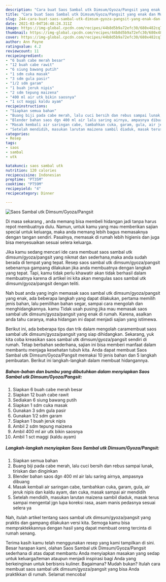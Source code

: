 ```yaml
---
description: "Cara buat Saos Sambal utk Dimsum/Gyoza/Pangsit yang enak dan Mudah Dibuat"
title: "Cara buat Saos Sambal utk Dimsum/Gyoza/Pangsit yang enak dan Mudah Dibuat"
slug: 244-cara-buat-saos-sambal-utk-dimsum-gyoza-pangsit-yang-enak-dan-mudah-dibuat
date: 2021-03-04T16:48:24.311Z
image: https://img-global.cpcdn.com/recipes/44b8d5b9a72efc30/680x482cq70/saos-sambal-utk-dimsumgyozapangsit-foto-resep-utama.jpg
thumbnail: https://img-global.cpcdn.com/recipes/44b8d5b9a72efc30/680x482cq70/saos-sambal-utk-dimsumgyozapangsit-foto-resep-utama.jpg
cover: https://img-global.cpcdn.com/recipes/44b8d5b9a72efc30/680x482cq70/saos-sambal-utk-dimsumgyozapangsit-foto-resep-utama.jpg
author: Ann Payne
ratingvalue: 4.2
reviewcount: 11
recipeingredient:
- "6 buah cabe merah besar"
- "12 buah cabe rawit"
- "6 siung bawang putih"
- "1 sdm cuka masak"
- "3 sdm gula pasir"
- "1/2 sdm garam"
- "1 buah jeruk nipis"
- "2 sdm tepung maizena"
- "400 ml air utk bikin saosnya"
- "1 sct maggi kaldu ayam"
recipeinstructions:
- "Siapkan semua bahan"
- "Buang biji pada cabe merah, lalu cuci bersih dan rebus sampai lunak, tiriskan dan dinginkan"
- "Blender bahan saos dgn 400 ml air lalu saring airnya, ampasnya dibuang"
- "Masak kembali air saringan cabe, tambahkan cuka, garam, gula, air jeruk nipis dan kaldu ayam, dan cuka, masak sampai air mendidih"
- "Setelah mendidih, masukan larutan maizena sambil diaduk, masak terus sampai mengental jgn lupa koreksi rasa, asam manis pedasnya sesuai selera ya"
categories:
- Resep
tags:
- saos
- sambal
- utk

katakunci: saos sambal utk 
nutrition: 120 calories
recipecuisine: Indonesian
preptime: "PT35M"
cooktime: "PT59M"
recipeyield: "4"
recipecategory: Dinner

---
```



![Saos Sambal utk Dimsum/Gyoza/Pangsit](https://img-global.cpcdn.com/recipes/44b8d5b9a72efc30/680x482cq70/saos-sambal-utk-dimsumgyozapangsit-foto-resep-utama.jpg)

Di masa  sekarang , anda memang bisa membeli hidangan jadi tanpa harus repot membuatnya dulu. Namun, untuk kamu yang mau memberikan sajian special untuk keluarga, maka anda memang lebih bagus memasaknya dengan tangan sendiri. Pasalnya, memasak di rumah lebih higienis dan juga bisa menyesuaikan sesuai selera keluarga.

Jika kamu sedang mencari ide cara membuat saos sambal utk dimsum/gyoza/pangsit yang nikmat dan sederhana,maka anda sudah berada di tempat yang tepat. Resep saos sambal utk dimsum/gyoza/pangsit  sebenarnya gampang dilakukan jika anda membuatnya dengan langkah yang tepat. Tapi, kamu tidak perlu khawatir akan tidak berhasil dalam membuatnya 
karena di artikel ini kita akan mengulas saos sambal utk dimsum/gyoza/pangsit dengan teliti.  



Nah buat anda yang ingin memasak saos sambal utk dimsum/gyoza/pangsit yang enak, ada beberapa langkah yang dapat dilakukan, pertama memilih jenis bahan, lalu pemilihan bahan segar, sampai cara mengolah dan menghidangkannya. kamu Tidak usah pusing jika mau memasak saos sambal utk dimsum/gyoza/pangsit yang enak di rumah. Karena, asalkan anda  tahu caranya, maka hidangan ini dapat menjadi sajian yang istimewa.

Berikut ini, ada beberapa tips dan trik dalam mengolah caramembuat saos sambal utk dimsum/gyoza/pangsit yang siap dihidangkan. Sekarang, yuk kita coba kreasikan saos sambal utk dimsum/gyoza/pangsit sendiri di rumah. Tetap berbahan sederhana, sajian ini bisa memberi manfaat dalam membantu menjaga kesehatan tubuh kita. Anda dapat membuat Saos Sambal utk Dimsum/Gyoza/Pangsit memakai 10 jenis bahan dan 5 langkah pembuatan. Berikut ini langkah-langkah dalam membuat hidangannya.

<!--inarticleads1-->

##### Bahan-bahan dan bumbu yang dibutuhkan dalam menyiapkan Saos Sambal utk Dimsum/Gyoza/Pangsit:

1. Siapkan 6 buah cabe merah besar
1. Siapkan 12 buah cabe rawit
1. Sediakan 6 siung bawang putih
1. Siapkan 1 sdm cuka masak
1. Gunakan 3 sdm gula pasir
1. Gunakan 1/2 sdm garam
1. Siapkan 1 buah jeruk nipis
1. Ambil 2 sdm tepung maizena
1. Ambil 400 ml air utk bikin saosnya
1. Ambil 1 sct maggi (kaldu ayam)




<!--inarticleads2-->

##### Langkah-langkah menyiapkan Saos Sambal utk Dimsum/Gyoza/Pangsit:

1. Siapkan semua bahan
1. Buang biji pada cabe merah, lalu cuci bersih dan rebus sampai lunak, tiriskan dan dinginkan
1. Blender bahan saos dgn 400 ml air lalu saring airnya, ampasnya dibuang
1. Masak kembali air saringan cabe, tambahkan cuka, garam, gula, air jeruk nipis dan kaldu ayam, dan cuka, masak sampai air mendidih
1. Setelah mendidih, masukan larutan maizena sambil diaduk, masak terus sampai mengental jgn lupa koreksi rasa, asam manis pedasnya sesuai selera ya




Nah, itulah artikel tentang  saos sambal utk dimsum/gyoza/pangsit  yang praktis dan gampang dilakukan versi kita. Semoga kamu bisa mempraktekkannya dengan hasil yang dapat membuat oreng tercinta di rumah senang. 

Terima kasih kamu telah menggunakan resep yang kami tampilkan di sini. Besar harapan kami, olahan  Saos Sambal utk Dimsum/Gyoza/Pangsit sederhana di atas dapat membantu Anda menyiapkan masakan yang sedap untuk keluarga/teman ataupun menjadi inspirasi bagi Anda yang berkeinginan untuk berbisnis kuliner. Bagaimana? Mudah bukan? Itulah cara membuat saos sambal utk dimsum/gyoza/pangsit yang bisa Anda praktikkan di rumah. Selamat mencoba!


